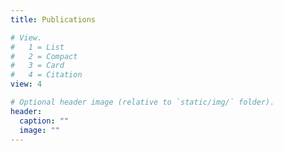 ```yaml
---
title: Publications

# View.
#   1 = List
#   2 = Compact
#   3 = Card
#   4 = Citation
view: 4

# Optional header image (relative to `static/img/` folder).
header:
  caption: ""
  image: ""
---
```




<!-- ## Neurodevelopment
* **Hoogenhout, M.**, de Menil, V., Kipkemoi, P., ... Newton, C.R., Donald, K.A., & Robinson, E. (2019). [The NeuroDev study: Phenotypic and genetic characterization of neurodevelopmental disorders in Kenya and South Africa](https://www.ncbi.nlm.nih.gov/pubmed/30605655). Neuron, 101, 15 – 19.
* Donald, K. A., **Hoogenhout, M.**, Du Plooy, C.P., Wedderburn, C.J., Nhapi, R.T., Barnett, W., Hoffman, N., Malcolm-Smith, S., Zar, H.J., & Stein, D.J. (2018). [Cohort profile: The Drakenstein Child Health Study (DCHS)](https://www.ncbi.nlm.nih.gov/pubmed/29942867). BMJ Paediatrics Open, 2, e000282. doi:10.1136/bmjpo-2018-000282
* Hamilton, K., **Hoogenhout, M.**, & Malcolm-Smith, S. (2016). Neurocognitive considerations when assessing Theory of Mind in Autism Spectrum Disorder. Journal of Child and Adolescent Mental Health, 28, 233-241, doi: 10.2989/17280583.2016.126814.
* **Hoogenhout, M.**, & Malcolm-Smith, S. (2014). [Theory of mind predicts severity level in autism](https://www.ncbi.nlm.nih.gov/pubmed/27493232). Autism, 21, 242-252, doi: 10.1177/1362361316636758
* **Hoogenhout, M.**, & Malcolm-Smith, S. (2013). Theory of mind in autism spectrum disorder: Does DSM classification predict development? Research in Autism Spectrum Disorders, 8, 597-607.
* **Hoogenhout, M.**, van der Straaten, K., Pileggi, L., & Malcolm-Smith, S. (2013). Young children display contagious yawning when looking at the eyes. Journal of Child and Adolescent Behaviour, 1, doi:10.4172/jcalb.1000101
* Malcolm-Smith, S., **Hoogenhout, M.**, Ing, N., Thomas, K. G. F., & De Vries, P. (2013). Autism Spectrum Disorders – Global challenges and local opportunities. Journal of Child and Adolescent Mental Health, 25, 1 – 5, doi: 10.2989/17280583.2013.767804.
* Khan NZ, Gallo LA, Arghir A, Budisteanu B, Budisteanu M, Dobrescu I, Donald K, El-Tabari S, **Hoogenhout M**, ... Patel V, Baron-Cohen S, Elsabbagh M. (2012). Autism and the grand challenges in global mental health. Autism Research, 5, 156-159,  doi: 10.1002/aur.1239.
* Pileggi, L., Malcolm-Smith, S. **Hoogenhout, M.**, Thomas, K. G. F., & Solms, M. (2012). Cradling bias is absent in children with autism spectrum disorders. Journal of Child and Adolescent Mental Health, 25, 55 – 60, doi: 10.2989/17280583.2013.767262.
* Thomas, K. G. F., Malcolm-Smith, S., Ball, M., & **Robberts, M**. (2009). Contributions of cognitive science approaches to cognitive developmental psychology.  In J. Watts, K. Cockcroft & N. Duncan (Eds.), [Developmental Psychology (2nd ed., pp. 436-457)](https://www.amazon.com/Developmental-Psychology-Jacki-Watts/dp/1919895159/ref=sr_1_2?keywords=watts+cockcroft+developmental+psychology&qid=1580346597&s=books&sr=1-2). Cape Town: UCT Press.

## Statistics
* **Hoogenhout, M**. (2018). Displaying data. In C. Tredoux & K. Durrheim (Eds.), [Numbers, Hypotheses and Conclusions: A Course in Statistics for the Social Sciences (3rd ed.)](https://www.loot.co.za/product/colin-tredoux-numbers-hypotheses-conclusions/psrz-5173-g180). Cape Town: UCT Press.
* Terre Blanche, M., & **Hoogenhout, M**. (2018) Central tendency and variation. In C. Tredoux & K. Durrheim (Eds.), [Numbers, Hypotheses and Conclusions: A Course in Statistics for the Social Sciences (3rd ed.)](https://www.loot.co.za/product/colin-tredoux-numbers-hypotheses-conclusions/psrz-5173-g180). Cape Town: UCT Press.
* Tredoux, C. & **Hoogenhout, M**. (2018). Repeated measures analysis of variance. In C. Tredoux & K. Durrheim (Eds.), [Numbers, Hypotheses and Conclusions: A Course in Statistics for the Social Sciences (3rd ed.)](https://www.loot.co.za/product/colin-tredoux-numbers-hypotheses-conclusions/psrz-5173-g180). Cape Town: UCT Press.

## Education and training
* Van der Merwe, C., Mwesiga, M. K., McGregor, N. W., ... & **Hoogenhout, M**. (2018). [Advancing neuropsychiatric genetics training and collaboration in Africa](https://www.thelancet.com/journals/langlo/article/PIIS2214-109X(18)30042-1/fulltext). Lancet Global Health, 6, e246 – e247.
* Davids, E. L., Tucker, L.A., Wambua, G.N, … **Hoogenhout, M.**, … Leclezio, L. (2018). Mapping Child and Adolescent Mental Health (CAMH) in Africa: Perspective of Emerging Mental Health Researchers and Clinicians.

## Mindfulness
* Whitesman, S., **Hoogenhout, M.**, Kantor, L., Gevers, A., & Leinberger, K. J. (2018). Examining the impact of a Mindfulness-Based Stress Reduction intervention on the health of urban South Africans. African Journal of Primary Health Care & Family Medicine, 10, a1614. -->
